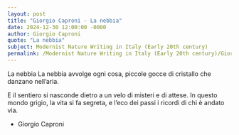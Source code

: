 ```yaml
---
layout: post
title: "Giorgio Caproni - La nebbia"
date: 2024-12-30 12:00:00 -0000
author: Giorgio Caproni
quote: "La nebbia"
subject: Modernist Nature Writing in Italy (Early 20th century)
permalink: /Modernist Nature Writing in Italy (Early 20th century)/Giorgio Caproni/Giorgio Caproni - La nebbia
---
```


La nebbia
La nebbia avvolge ogni cosa,
piccole gocce di cristallo
che danzano nell’aria.

E il sentiero si nasconde
dietro a un velo
di misteri e di attese.
In questo mondo grigio,
la vita si fa segreta,
e l’eco dei passi
i ricordi di chi è andato via.


- Giorgio Caproni
